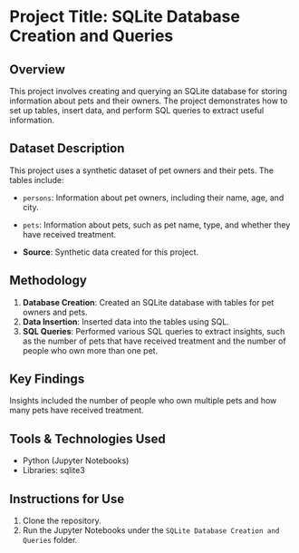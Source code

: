 # Project Title: SQLite Database Creation and Queries

## Overview
This project involves creating and querying an SQLite database for storing information about pets and their owners. The project demonstrates how to set up tables, insert data, and perform SQL queries to extract useful information.

## Dataset Description
This project uses a synthetic dataset of pet owners and their pets. The tables include:
- `persons`: Information about pet owners, including their name, age, and city.
- `pets`: Information about pets, such as pet name, type, and whether they have received treatment.

- **Source**: Synthetic data created for this project.

## Methodology
1. **Database Creation**: Created an SQLite database with tables for pet owners and pets.
2. **Data Insertion**: Inserted data into the tables using SQL.
3. **SQL Queries**: Performed various SQL queries to extract insights, such as the number of pets that have received treatment and the number of people who own more than one pet.

## Key Findings
Insights included the number of people who own multiple pets and how many pets have received treatment.

## Tools & Technologies Used
- Python (Jupyter Notebooks)
- Libraries: sqlite3

## Instructions for Use
1. Clone the repository.
2. Run the Jupyter Notebooks under the `SQLite Database Creation and Queries` folder.
